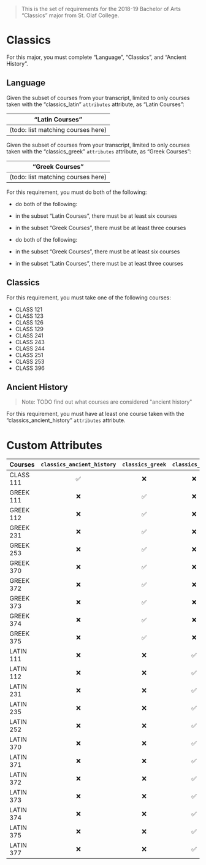 > This is the set of requirements for the 2018-19 Bachelor of Arts “Classics” major from St. Olaf College.

# Classics
For this major, you must complete “Language”, “Classics”, and “Ancient History”.

## Language
Given the subset of courses from your transcript, limited to only courses taken with the “classics_latin” `attributes` attribute, as “Latin Courses”:

| “Latin Courses” |
| --------------- |
| (todo: list matching courses here) |

Given the subset of courses from your transcript, limited to only courses taken with the “classics_greek” `attributes` attribute, as “Greek Courses”:

| “Greek Courses” |
| --------------- |
| (todo: list matching courses here) |

For this requirement, you must do both of the following:

- do both of the following:

- in the subset “Latin Courses”, there must be at least six courses
- in the subset “Greek Courses”, there must be at least three courses

- do both of the following:

- in the subset “Greek Courses”, there must be at least six courses
- in the subset “Latin Courses”, there must be at least three courses



## Classics
For this requirement, you must take one of the following courses:

- CLASS 121
- CLASS 123
- CLASS 126
- CLASS 129
- CLASS 241
- CLASS 243
- CLASS 244
- CLASS 251
- CLASS 253
- CLASS 396


## Ancient History
> Note: TODO find out what courses are considered "ancient history"

For this requirement, you must have at least one course taken with the “classics_ancient_history” `attributes` attribute.

# Custom Attributes

Courses | `classics_ancient_history` | `classics_greek` | `classics_latin`
--- | :---: | :---: | :---:
CLASS 111 | ✅ | ❌ | ❌
GREEK 111 | ❌ | ✅ | ❌
GREEK 112 | ❌ | ✅ | ❌
GREEK 231 | ❌ | ✅ | ❌
GREEK 253 | ❌ | ✅ | ❌
GREEK 370 | ❌ | ✅ | ❌
GREEK 372 | ❌ | ✅ | ❌
GREEK 373 | ❌ | ✅ | ❌
GREEK 374 | ❌ | ✅ | ❌
GREEK 375 | ❌ | ✅ | ❌
LATIN 111 | ❌ | ❌ | ✅
LATIN 112 | ❌ | ❌ | ✅
LATIN 231 | ❌ | ❌ | ✅
LATIN 235 | ❌ | ❌ | ✅
LATIN 252 | ❌ | ❌ | ✅
LATIN 370 | ❌ | ❌ | ✅
LATIN 371 | ❌ | ❌ | ✅
LATIN 372 | ❌ | ❌ | ✅
LATIN 373 | ❌ | ❌ | ✅
LATIN 374 | ❌ | ❌ | ✅
LATIN 375 | ❌ | ❌ | ✅
LATIN 377 | ❌ | ❌ | ✅

